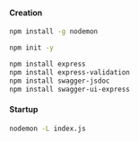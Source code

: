 #### Creation

```sh
npm install -g nodemon

npm init -y

npm install express
npm install express-validation
npm install swagger-jsdoc
npm install swagger-ui-express
```

#### Startup

```sh
nodemon -L index.js
```